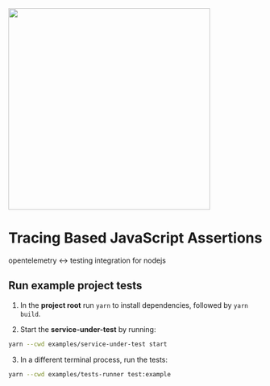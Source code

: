 <img src="https://user-images.githubusercontent.com/16322616/116516537-6374d180-a8d6-11eb-9c57-a5334729d7f8.png" width="400px"/>

# Tracing Based JavaScript Assertions
opentelemetry &lt;-> testing integration for nodejs

## Run example project tests

1. In the **project root** run `yarn` to install dependencies, followed by `yarn build`.

2. Start the **service-under-test** by running:
```sh
yarn --cwd examples/service-under-test start
```
3. In a different terminal process, run the tests:
```sh
yarn --cwd examples/tests-runner test:example
```